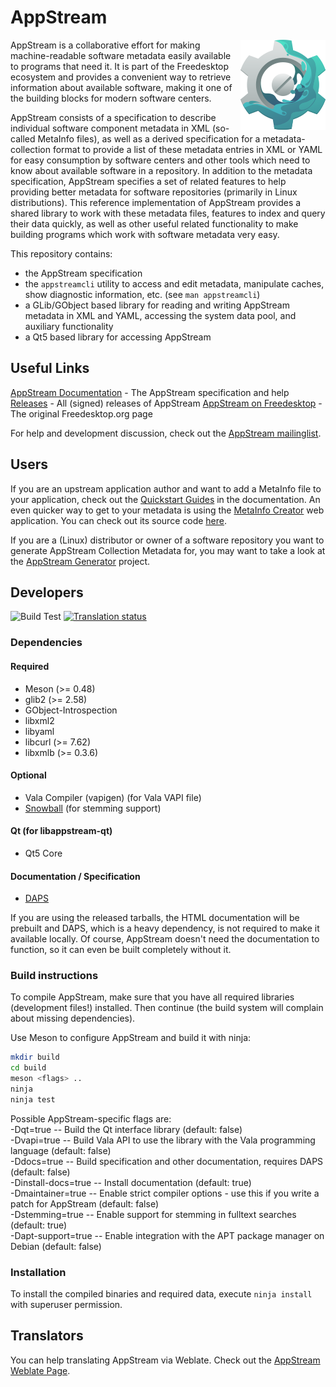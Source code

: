 AppStream
=========
<img align="right" src="docs/images/src/png/appstream-logo.png">

AppStream is a collaborative effort for making machine-readable software metadata easily available to programs that need it.
It is part of the Freedesktop ecosystem and provides a convenient way to retrieve information about available software,
making it one of the building blocks for modern software centers.

AppStream consists of a specification to describe individual software component metadata in XML (so-called MetaInfo files), as well as
a derived specification for a metadata-collection format to provide a list of these metadata entries in XML or YAML for easy
consumption by software centers and other tools which need to know about available software in a repository.
In addition to the metadata specification, AppStream specifies a set of related features to help providing better metadata for software
repositories (primarily in Linux distributions).
This reference implementation of AppStream provides a shared library to work with these metadata files, features to index and query their
data quickly, as well as other useful related functionality to make building programs which work with software metadata very easy.

This repository contains:
 * the AppStream specification
 * the `appstreamcli` utility to access and edit metadata, manipulate caches, show diagnostic information, etc. (see `man appstreamcli`)
 * a GLib/GObject based library for reading and writing AppStream metadata in XML and YAML, accessing the system data pool, and auxiliary functionality
 * a Qt5 based library for accessing AppStream

## Useful Links
[AppStream Documentation](https://www.freedesktop.org/software/appstream/docs/) - The AppStream specification and help
[Releases](https://www.freedesktop.org/software/appstream/releases/) - All (signed) releases of AppStream
[AppStream on Freedesktop](https://www.freedesktop.org/wiki/Distributions/AppStream/) - The original Freedesktop.org page

For help and development discussion, check out the [AppStream mailinglist](https://lists.freedesktop.org/mailman/listinfo/appstream).

## Users

If you are an upstream application author and want to add a MetaInfo file to your application, check out the
[Quickstart Guides](https://www.freedesktop.org/software/appstream/docs/chap-Quickstart.html) in the documentation.
An even quicker way to get to your metadata is using the [MetaInfo Creator](https://www.freedesktop.org/software/appstream/metainfocreator/)
web application. You can check out its source code [here](https://github.com/ximion/metainfocreator).

If you are a (Linux) distributor or owner of a software repository you want to generate AppStream Collection Metadata for,
you may want to take a look at the [AppStream Generator](https://github.com/ximion/appstream-generator) project.

## Developers
![Build Test](https://github.com/ximion/appstream/workflows/Build%20Test/badge.svg)
[![Translation status](https://hosted.weblate.org/widgets/appstream/-/svg-badge.svg)](https://hosted.weblate.org/engage/appstream/?utm_source=widget)

### Dependencies

#### Required
 * Meson (>= 0.48)
 * glib2 (>= 2.58)
 * GObject-Introspection
 * libxml2
 * libyaml
 * libcurl (>= 7.62)
 * libxmlb (>= 0.3.6)

#### Optional
 * Vala Compiler (vapigen) (for Vala VAPI file)
 * [Snowball](https://snowballstem.org/download.html) (for stemming support)

#### Qt (for libappstream-qt)
 * Qt5 Core

#### Documentation / Specification
 * [DAPS](https://github.com/openSUSE/daps)

If you are using the released tarballs, the HTML documentation will be prebuilt and DAPS, which is a heavy
dependency, is not required to make it available locally. Of course, AppStream doesn't need the documentation
to function, so it can even be built completely without it.

### Build instructions

To compile AppStream, make sure that you have all required libraries (development files!) installed.
Then continue (the build system will complain about missing dependencies).

Use Meson to configure AppStream and build it with ninja:
```bash
mkdir build
cd build
meson <flags> ..
ninja
ninja test
```
Possible AppStream-specific flags are:  
 -Dqt=true          -- Build the Qt interface library (default: false)  
 -Dvapi=true        -- Build Vala API to use the library with the Vala programming language (default: false)  
 -Ddocs=true        -- Build specification and other documentation, requires DAPS (default: false)  
 -Dinstall-docs=true -- Install documentation (default: true)  
 -Dmaintainer=true  -- Enable strict compiler options - use this if you write a patch for AppStream (default: false)  
 -Dstemming=true    -- Enable support for stemming in fulltext searches (default: true)  
 -Dapt-support=true -- Enable integration with the APT package manager on Debian (default: false)

### Installation

To install the compiled binaries and required data, execute
`ninja install` with superuser permission.

## Translators
You can help translating AppStream via Weblate.
Check out the [AppStream Weblate Page](https://hosted.weblate.org/projects/appstream/translations/).
